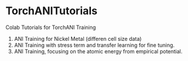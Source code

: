 # TorchANITutorials
Colab Tutorials for TorchANI Training 

1. ANI Training for Nickel Metal (differen cell size data)
2. ANI Training with stress term and transfer learning for fine tuning.
3. ANI Training, focusing on the atomic energy from empirical potential. 

